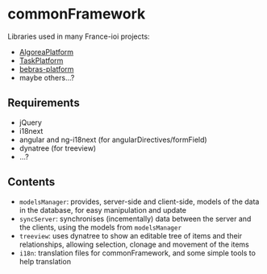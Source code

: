 # commonFramework

Libraries used in many France-ioi projects:

* [AlgoreaPlatform](https://github.com/France-ioi/AlgoreaPlatform)
* [TaskPlatform](https://github.com/France-ioi/TaskPlatform)
* [bebras-platform](https://github.com/France-ioi/bebras-platform)
* maybe others...?

## Requirements

* jQuery
* i18next
* angular and ng-i18next (for angularDirectives/formField)
* dynatree (for treeview)
* ...?

## Contents

* `modelsManager`: provides, server-side and client-side, models of the data in the database, for easy manipulation and update
* `syncServer`: synchronises (incementally) data between the server and the clients, using the models from `modelsManager`
* `treeview`: uses dynatree to show an editable tree of items and their relationships, allowing selection, clonage and movement of the items
* `i18n`: translation files for commonFramework, and some simple tools to help translation

